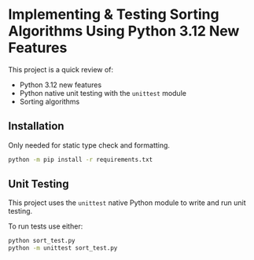 # Implementing & Testing Sorting Algorithms Using Python 3.12 New Features

This project is a quick review of:
  * Python 3.12 new features
  * Python native unit testing with the `unittest` module
  * Sorting algorithms

## Installation

Only needed for static type check and formatting.

```bash
python -m pip install -r requirements.txt
```

## Unit Testing

This project uses the `unittest` native Python module to write and run unit
testing.

To run tests use either:

```bash
python sort_test.py
python -m unittest sort_test.py
```
